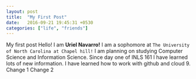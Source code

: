 ```yaml
---
layout: post
title:  "My First Post"
date:   2016-09-21 19:45:31 +0530
categories: ["life", "friends"]
---
```

My first post
Hello! I am **Uriel Navarro!** I am a sophomore at `The University of North Carolina at Chapel hill!` I am planning on studying Computer Science and Information Science. Since day one of INLS 161 I have learned lots of new information. I have learned how to work with github and cloud 9.
 Change 1
 Change 2